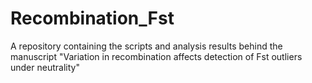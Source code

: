 # Recombination_Fst
A repository containing the scripts and analysis results behind the manuscript "Variation in recombination affects detection of Fst outliers under neutrality"
